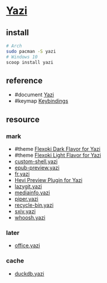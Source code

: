 # [Yazi](https://github.com/sxyazi/yazi)

## install

```sh
# Arch
sudo pacman -S yazi
# Windows 10
scoop install yazi
```

## reference

- #document [Yazi](https://yazi-rs.github.io/docs/installation)
- #keymap [Keybindings](https://yazi-rs.github.io/docs/quick-start#keybindings)

## resource

### mark

- #theme [Flexoki Dark Flavor for Yazi](https://github.com/gosxrgxx/flexoki-dark.yazi)
- #theme [Flexoki Light Flavor for Yazi](https://github.com/gosxrgxx/flexoki-light.yazi)
- [custom-shell.yazi](https://github.com/AnirudhG07/custom-shell.yazi)
- [epub-preview.yazi](https://github.com/kirasok/epub-preview.yazi)
- [fr.yazi](https://github.com/lpnh/fr.yazi)
- [Hevi Preview Plugin for Yazi](https://github.com/lihuax-me/hevi.yazi)
- [lazygit.yazi](https://github.com/Lil-Dank/lazygit.yazi)
- [mediainfo.yazi](https://github.com/boydaihungst/mediainfo.yazi)
- [piper.yazi](https://github.com/yazi-rs/plugins/tree/main/piper.yazi)
- [recycle-bin.yazi](https://github.com/uhs-robert/recycle-bin.yazi)
- [sxiv.yazi](https://github.com/NoponyAsked/sxiv.yazi)
- [whoosh.yazi](https://github.com/WhoSowSee/whoosh.yazi)

### later

- [office.yazi](https://github.com/macydnah/office.yazi)

### cache

- [duckdb.yazi](https://github.com/wylie102/duckdb.yazi)

